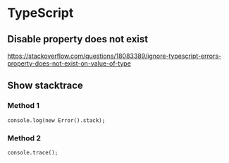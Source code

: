 # TypeScript

## Disable property does not exist
https://stackoverflow.com/questions/18083389/ignore-typescript-errors-property-does-not-exist-on-value-of-type

## Show stacktrace

### Method 1

```
console.log(new Error().stack);
```

### Method 2

```
console.trace();
```
